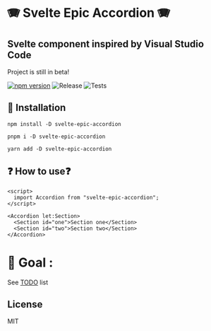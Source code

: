 # 🪗 Svelte Epic Accordion 🪗

## Svelte component inspired by Visual Studio Code

Project is still in beta! <!-- Try demo: [here](https://www.demo.pl) -->

[![npm version](https://badge.fury.io/js/svelte-epic-accordion.svg)](https://badge.fury.io/js/svelte-epic-accordion)
![Release](https://github.com/patryk0493/svelte-epic-accordion/actions/workflows/release.yml/badge.svg)
![Tests](https://github.com/patryk0493/svelte-epic-accordion/actions/workflows/tests.yml/badge.svg)

## 📔 Installation

`npm install -D svelte-epic-accordion`

`pnpm i -D svelte-epic-accordion`

`yarn add -D svelte-epic-accordion`

## ❓ How to use❓

```svelte
<script>
  import Accordion from "svelte-epic-accordion";
</script>

<Accordion let:Section>
  <Section id="one">Section one</Section>
  <Section id="two">Section two</Section>
</Accordion>
```

# 🎯 Goal :

See [TODO](https://github.com/janosh/svelte-multiselect/pull/217) list

## License

MIT

